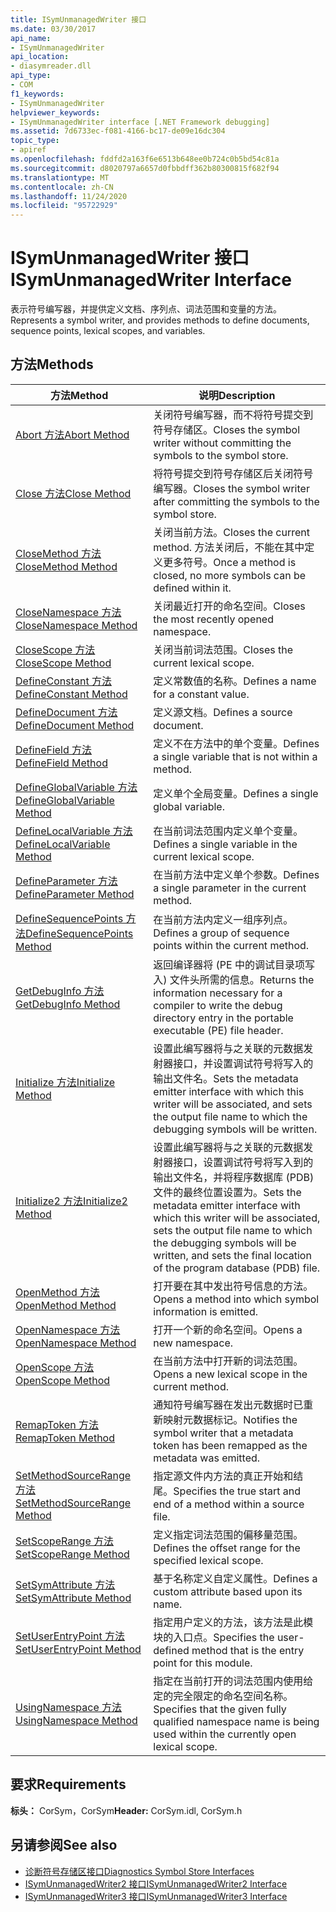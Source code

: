 ```yaml
---
title: ISymUnmanagedWriter 接口
ms.date: 03/30/2017
api_name:
- ISymUnmanagedWriter
api_location:
- diasymreader.dll
api_type:
- COM
f1_keywords:
- ISymUnmanagedWriter
helpviewer_keywords:
- ISymUnmanagedWriter interface [.NET Framework debugging]
ms.assetid: 7d6733ec-f081-4166-bc17-de09e16dc304
topic_type:
- apiref
ms.openlocfilehash: fddfd2a163f6e6513b648ee0b724c0b5bd54c81a
ms.sourcegitcommit: d8020797a6657d0fbbdff362b80300815f682f94
ms.translationtype: MT
ms.contentlocale: zh-CN
ms.lasthandoff: 11/24/2020
ms.locfileid: "95722929"
---
```

# <a name="isymunmanagedwriter-interface"></a><span data-ttu-id="c501b-102">ISymUnmanagedWriter 接口</span><span class="sxs-lookup"><span data-stu-id="c501b-102">ISymUnmanagedWriter Interface</span></span>

<span data-ttu-id="c501b-103">表示符号编写器，并提供定义文档、序列点、词法范围和变量的方法。</span><span class="sxs-lookup"><span data-stu-id="c501b-103">Represents a symbol writer, and provides methods to define documents, sequence points, lexical scopes, and variables.</span></span>  
  
## <a name="methods"></a><span data-ttu-id="c501b-104">方法</span><span class="sxs-lookup"><span data-stu-id="c501b-104">Methods</span></span>  
  
|<span data-ttu-id="c501b-105">方法</span><span class="sxs-lookup"><span data-stu-id="c501b-105">Method</span></span>|<span data-ttu-id="c501b-106">说明</span><span class="sxs-lookup"><span data-stu-id="c501b-106">Description</span></span>|  
|------------|-----------------|  
|[<span data-ttu-id="c501b-107">Abort 方法</span><span class="sxs-lookup"><span data-stu-id="c501b-107">Abort Method</span></span>](isymunmanagedwriter-abort-method.md)|<span data-ttu-id="c501b-108">关闭符号编写器，而不将符号提交到符号存储区。</span><span class="sxs-lookup"><span data-stu-id="c501b-108">Closes the symbol writer without committing the symbols to the symbol store.</span></span>|  
|[<span data-ttu-id="c501b-109">Close 方法</span><span class="sxs-lookup"><span data-stu-id="c501b-109">Close Method</span></span>](isymunmanagedwriter-close-method.md)|<span data-ttu-id="c501b-110">将符号提交到符号存储区后关闭符号编写器。</span><span class="sxs-lookup"><span data-stu-id="c501b-110">Closes the symbol writer after committing the symbols to the symbol store.</span></span>|  
|[<span data-ttu-id="c501b-111">CloseMethod 方法</span><span class="sxs-lookup"><span data-stu-id="c501b-111">CloseMethod Method</span></span>](isymunmanagedwriter-closemethod-method.md)|<span data-ttu-id="c501b-112">关闭当前方法。</span><span class="sxs-lookup"><span data-stu-id="c501b-112">Closes the current method.</span></span> <span data-ttu-id="c501b-113">方法关闭后，不能在其中定义更多符号。</span><span class="sxs-lookup"><span data-stu-id="c501b-113">Once a method is closed, no more symbols can be defined within it.</span></span>|  
|[<span data-ttu-id="c501b-114">CloseNamespace 方法</span><span class="sxs-lookup"><span data-stu-id="c501b-114">CloseNamespace Method</span></span>](isymunmanagedwriter-closenamespace-method.md)|<span data-ttu-id="c501b-115">关闭最近打开的命名空间。</span><span class="sxs-lookup"><span data-stu-id="c501b-115">Closes the most recently opened namespace.</span></span>|  
|[<span data-ttu-id="c501b-116">CloseScope 方法</span><span class="sxs-lookup"><span data-stu-id="c501b-116">CloseScope Method</span></span>](isymunmanagedwriter-closescope-method.md)|<span data-ttu-id="c501b-117">关闭当前词法范围。</span><span class="sxs-lookup"><span data-stu-id="c501b-117">Closes the current lexical scope.</span></span>|  
|[<span data-ttu-id="c501b-118">DefineConstant 方法</span><span class="sxs-lookup"><span data-stu-id="c501b-118">DefineConstant Method</span></span>](isymunmanagedwriter-defineconstant-method.md)|<span data-ttu-id="c501b-119">定义常数值的名称。</span><span class="sxs-lookup"><span data-stu-id="c501b-119">Defines a name for a constant value.</span></span>|  
|[<span data-ttu-id="c501b-120">DefineDocument 方法</span><span class="sxs-lookup"><span data-stu-id="c501b-120">DefineDocument Method</span></span>](isymunmanagedwriter-definedocument-method.md)|<span data-ttu-id="c501b-121">定义源文档。</span><span class="sxs-lookup"><span data-stu-id="c501b-121">Defines a source document.</span></span>|  
|[<span data-ttu-id="c501b-122">DefineField 方法</span><span class="sxs-lookup"><span data-stu-id="c501b-122">DefineField Method</span></span>](isymunmanagedwriter-definefield-method.md)|<span data-ttu-id="c501b-123">定义不在方法中的单个变量。</span><span class="sxs-lookup"><span data-stu-id="c501b-123">Defines a single variable that is not within a method.</span></span>|  
|[<span data-ttu-id="c501b-124">DefineGlobalVariable 方法</span><span class="sxs-lookup"><span data-stu-id="c501b-124">DefineGlobalVariable Method</span></span>](isymunmanagedwriter-defineglobalvariable-method.md)|<span data-ttu-id="c501b-125">定义单个全局变量。</span><span class="sxs-lookup"><span data-stu-id="c501b-125">Defines a single global variable.</span></span>|  
|[<span data-ttu-id="c501b-126">DefineLocalVariable 方法</span><span class="sxs-lookup"><span data-stu-id="c501b-126">DefineLocalVariable Method</span></span>](isymunmanagedwriter-definelocalvariable-method.md)|<span data-ttu-id="c501b-127">在当前词法范围内定义单个变量。</span><span class="sxs-lookup"><span data-stu-id="c501b-127">Defines a single variable in the current lexical scope.</span></span>|  
|[<span data-ttu-id="c501b-128">DefineParameter 方法</span><span class="sxs-lookup"><span data-stu-id="c501b-128">DefineParameter Method</span></span>](isymunmanagedwriter-defineparameter-method.md)|<span data-ttu-id="c501b-129">在当前方法中定义单个参数。</span><span class="sxs-lookup"><span data-stu-id="c501b-129">Defines a single parameter in the current method.</span></span>|  
|[<span data-ttu-id="c501b-130">DefineSequencePoints 方法</span><span class="sxs-lookup"><span data-stu-id="c501b-130">DefineSequencePoints Method</span></span>](isymunmanagedwriter-definesequencepoints-method.md)|<span data-ttu-id="c501b-131">在当前方法内定义一组序列点。</span><span class="sxs-lookup"><span data-stu-id="c501b-131">Defines a group of sequence points within the current method.</span></span>|  
|[<span data-ttu-id="c501b-132">GetDebugInfo 方法</span><span class="sxs-lookup"><span data-stu-id="c501b-132">GetDebugInfo Method</span></span>](isymunmanagedwriter-getdebuginfo-method.md)|<span data-ttu-id="c501b-133">返回编译器将 (PE 中的调试目录项写入) 文件头所需的信息。</span><span class="sxs-lookup"><span data-stu-id="c501b-133">Returns the information necessary for a compiler to write the debug directory entry in the portable executable (PE) file header.</span></span>|  
|[<span data-ttu-id="c501b-134">Initialize 方法</span><span class="sxs-lookup"><span data-stu-id="c501b-134">Initialize Method</span></span>](isymunmanagedwriter-initialize-method.md)|<span data-ttu-id="c501b-135">设置此编写器将与之关联的元数据发射器接口，并设置调试符号将写入的输出文件名。</span><span class="sxs-lookup"><span data-stu-id="c501b-135">Sets the metadata emitter interface with which this writer will be associated, and sets the output file name to which the debugging symbols will be written.</span></span>|  
|[<span data-ttu-id="c501b-136">Initialize2 方法</span><span class="sxs-lookup"><span data-stu-id="c501b-136">Initialize2 Method</span></span>](isymunmanagedwriter-initialize2-method.md)|<span data-ttu-id="c501b-137">设置此编写器将与之关联的元数据发射器接口，设置调试符号将写入到的输出文件名，并将程序数据库 (PDB) 文件的最终位置设置为。</span><span class="sxs-lookup"><span data-stu-id="c501b-137">Sets the metadata emitter interface with which this writer will be associated, sets the output file name to which the debugging symbols will be written, and sets the final location of the program database (PDB) file.</span></span>|  
|[<span data-ttu-id="c501b-138">OpenMethod 方法</span><span class="sxs-lookup"><span data-stu-id="c501b-138">OpenMethod Method</span></span>](isymunmanagedwriter-openmethod-method.md)|<span data-ttu-id="c501b-139">打开要在其中发出符号信息的方法。</span><span class="sxs-lookup"><span data-stu-id="c501b-139">Opens a method into which symbol information is emitted.</span></span>|  
|[<span data-ttu-id="c501b-140">OpenNamespace 方法</span><span class="sxs-lookup"><span data-stu-id="c501b-140">OpenNamespace Method</span></span>](isymunmanagedwriter-opennamespace-method.md)|<span data-ttu-id="c501b-141">打开一个新的命名空间。</span><span class="sxs-lookup"><span data-stu-id="c501b-141">Opens a new namespace.</span></span>|  
|[<span data-ttu-id="c501b-142">OpenScope 方法</span><span class="sxs-lookup"><span data-stu-id="c501b-142">OpenScope Method</span></span>](isymunmanagedwriter-openscope-method.md)|<span data-ttu-id="c501b-143">在当前方法中打开新的词法范围。</span><span class="sxs-lookup"><span data-stu-id="c501b-143">Opens a new lexical scope in the current method.</span></span>|  
|[<span data-ttu-id="c501b-144">RemapToken 方法</span><span class="sxs-lookup"><span data-stu-id="c501b-144">RemapToken Method</span></span>](isymunmanagedwriter-remaptoken-method.md)|<span data-ttu-id="c501b-145">通知符号编写器在发出元数据时已重新映射元数据标记。</span><span class="sxs-lookup"><span data-stu-id="c501b-145">Notifies the symbol writer that a metadata token has been remapped as the metadata was emitted.</span></span>|  
|[<span data-ttu-id="c501b-146">SetMethodSourceRange 方法</span><span class="sxs-lookup"><span data-stu-id="c501b-146">SetMethodSourceRange Method</span></span>](isymunmanagedwriter-setmethodsourcerange-method.md)|<span data-ttu-id="c501b-147">指定源文件内方法的真正开始和结尾。</span><span class="sxs-lookup"><span data-stu-id="c501b-147">Specifies the true start and end of a method within a source file.</span></span>|  
|[<span data-ttu-id="c501b-148">SetScopeRange 方法</span><span class="sxs-lookup"><span data-stu-id="c501b-148">SetScopeRange Method</span></span>](isymunmanagedwriter-setscoperange-method.md)|<span data-ttu-id="c501b-149">定义指定词法范围的偏移量范围。</span><span class="sxs-lookup"><span data-stu-id="c501b-149">Defines the offset range for the specified lexical scope.</span></span>|  
|[<span data-ttu-id="c501b-150">SetSymAttribute 方法</span><span class="sxs-lookup"><span data-stu-id="c501b-150">SetSymAttribute Method</span></span>](isymunmanagedwriter-setsymattribute-method.md)|<span data-ttu-id="c501b-151">基于名称定义自定义属性。</span><span class="sxs-lookup"><span data-stu-id="c501b-151">Defines a custom attribute based upon its name.</span></span>|  
|[<span data-ttu-id="c501b-152">SetUserEntryPoint 方法</span><span class="sxs-lookup"><span data-stu-id="c501b-152">SetUserEntryPoint Method</span></span>](isymunmanagedwriter-setuserentrypoint-method.md)|<span data-ttu-id="c501b-153">指定用户定义的方法，该方法是此模块的入口点。</span><span class="sxs-lookup"><span data-stu-id="c501b-153">Specifies the user-defined method that is the entry point for this module.</span></span>|  
|[<span data-ttu-id="c501b-154">UsingNamespace 方法</span><span class="sxs-lookup"><span data-stu-id="c501b-154">UsingNamespace Method</span></span>](isymunmanagedwriter-usingnamespace-method.md)|<span data-ttu-id="c501b-155">指定在当前打开的词法范围内使用给定的完全限定的命名空间名称。</span><span class="sxs-lookup"><span data-stu-id="c501b-155">Specifies that the given fully qualified namespace name is being used within the currently open lexical scope.</span></span>|  
  
## <a name="requirements"></a><span data-ttu-id="c501b-156">要求</span><span class="sxs-lookup"><span data-stu-id="c501b-156">Requirements</span></span>  

 <span data-ttu-id="c501b-157">**标头：** CorSym，CorSym</span><span class="sxs-lookup"><span data-stu-id="c501b-157">**Header:** CorSym.idl, CorSym.h</span></span>  
  
## <a name="see-also"></a><span data-ttu-id="c501b-158">另请参阅</span><span class="sxs-lookup"><span data-stu-id="c501b-158">See also</span></span>

- [<span data-ttu-id="c501b-159">诊断符号存储区接口</span><span class="sxs-lookup"><span data-stu-id="c501b-159">Diagnostics Symbol Store Interfaces</span></span>](diagnostics-symbol-store-interfaces.md)
- [<span data-ttu-id="c501b-160">ISymUnmanagedWriter2 接口</span><span class="sxs-lookup"><span data-stu-id="c501b-160">ISymUnmanagedWriter2 Interface</span></span>](isymunmanagedwriter2-interface.md)
- [<span data-ttu-id="c501b-161">ISymUnmanagedWriter3 接口</span><span class="sxs-lookup"><span data-stu-id="c501b-161">ISymUnmanagedWriter3 Interface</span></span>](isymunmanagedwriter3-interface.md)
